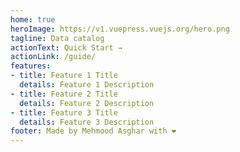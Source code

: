 ```yaml
---
home: true
heroImage: https://v1.vuepress.vuejs.org/hero.png
tagline: Data catalog
actionText: Quick Start →
actionLink: /guide/
features:
- title: Feature 1 Title
  details: Feature 1 Description
- title: Feature 2 Title
  details: Feature 2 Description
- title: Feature 3 Title
  details: Feature 3 Description
footer: Made by Mehmood Asghar with ❤️
---
```

